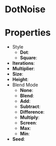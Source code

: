 # DotNoise


# Properties

- Style
  - **Dot**: <desc>
  - **Square**: <desc>
- **Iterations**: 
- **Multiplier**: 
- **Size**: 
- **Height**: 
- Blend Mode
  - **None**: <desc>
  - **Blend**: <desc>
  - **Add**: <desc>
  - **Subtract**: <desc>
  - **Difference**: <desc>
  - **Multiply**: <desc>
  - **Screen**: <desc>
  - **Max**: <desc>
  - **Min**: <desc>
- **Seed**: 




